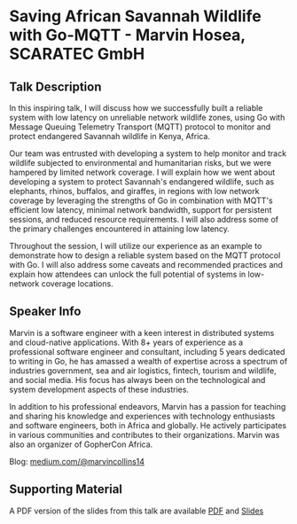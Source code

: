 # Saving African Savannah Wildlife with Go-MQTT - Marvin Hosea, SCARATEC GmbH

## Talk Description

In this inspiring talk, I will discuss how we successfully built a reliable system with low latency on unreliable network wildlife zones, using Go with Message Queuing Telemetry Transport (MQTT) protocol to monitor and protect endangered Savannah wildlife in Kenya, Africa.

Our team was entrusted with developing a system to help monitor and track wildlife subjected to environmental and humanitarian risks, but we were hampered by limited network coverage. I will explain how we went about developing a system to protect Savannah's endangered wildlife, such as elephants, rhinos, buffalos, and giraffes, in regions with low network coverage by leveraging the strengths of Go in combination with MQTT's efficient low latency, minimal network bandwidth, support for persistent sessions, and reduced resource requirements. I will also address some of the primary challenges encountered in attaining low latency.

Throughout the session, I will utilize our experience as an example to demonstrate how to design a reliable system based on the MQTT protocol with Go. I will also address some caveats and recommended practices and explain how attendees can unlock the full potential of systems in low-network coverage locations.

## Speaker Info

Marvin is a software engineer with a keen interest in distributed systems and cloud-native applications. With 8+ years of experience as a professional software engineer and consultant, including 5 years dedicated to writing in Go, he has amassed a wealth of expertise across a spectrum of industries government, sea and air logistics, fintech, tourism and wildlife, and social media. His focus has always been on the technological and system development aspects of these industries.

In addition to his professional endeavors, Marvin has a passion for teaching and sharing his knowledge and experiences with technology enthusiasts and software engineers, both in Africa and globally. He actively participates in various communities and contributes to their organizations. Marvin was also an organizer of GopherCon Africa.

Blog: [medium.com/@marvincollins14](https://medium.com/@marvincollins14)

## Supporting Material

A PDF version of the slides from this talk are available [PDF](./MarvinHosea-Saving-African-Savannah-Wildlife-with-Go-MQTT.pdf) and [Slides](./MarvinHosea-Saving-African-Savannah-Wildlife-with-Go-MQTT.pptx)
